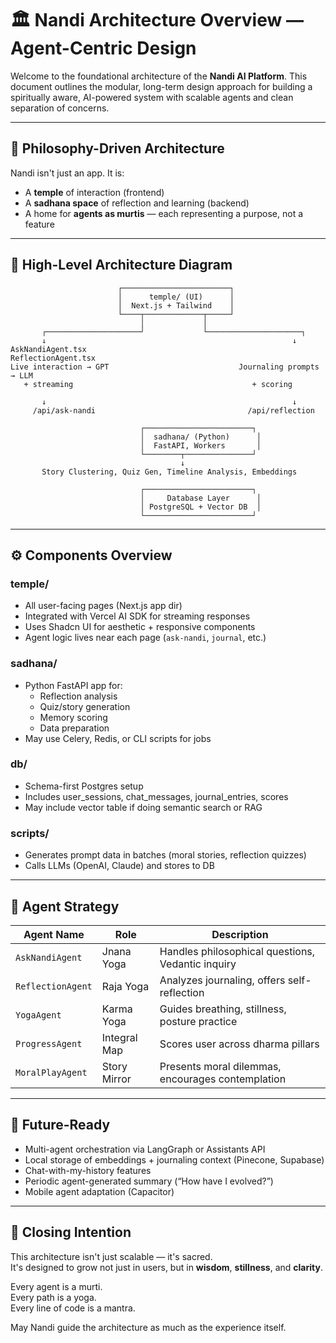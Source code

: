 # 🏛 Nandi Architecture Overview — Agent-Centric Design

Welcome to the foundational architecture of the **Nandi AI Platform**. This document outlines the modular, long-term design approach for building a spiritually aware, AI-powered system with scalable agents and clean separation of concerns.

---

## 🧭 Philosophy-Driven Architecture

Nandi isn't just an app. It is:

- A **temple** of interaction (frontend)
- A **sadhana space** of reflection and learning (backend)
- A home for **agents as murtis** — each representing a purpose, not a feature

---

## 📐 High-Level Architecture Diagram

```plaintext
                        ┌────────────────────────┐
                        │      temple/ (UI)      │
                        │  Next.js + Tailwind    │
                        └────┬─────────────┬─────┘
                             │             │
       ┌─────────────────────┘             └─────────────────────┐
       ↓                                                       ↓
AskNandiAgent.tsx                                    ReflectionAgent.tsx
Live interaction → GPT                             Journaling prompts → LLM
   + streaming                                        + scoring

       ↓                                                       ↓
     /api/ask-nandi                                  /api/reflection

                             ┌────────────────────────┐
                             │  sadhana/ (Python)      │
                             │  FastAPI, Workers       │
                             └────────┬───────────────┘
                                      ↓
       Story Clustering, Quiz Gen, Timeline Analysis, Embeddings

                             ┌────────────────────────┐
                             │     Database Layer      │
                             │ PostgreSQL + Vector DB  │
                             └────────────────────────┘
```

---

## ⚙️ Components Overview

### temple/
- All user-facing pages (Next.js app dir)
- Integrated with Vercel AI SDK for streaming responses
- Uses Shadcn UI for aesthetic + responsive components
- Agent logic lives near each page (`ask-nandi`, `journal`, etc.)

### sadhana/
- Python FastAPI app for:
  - Reflection analysis
  - Quiz/story generation
  - Memory scoring
  - Data preparation
- May use Celery, Redis, or CLI scripts for jobs

### db/
- Schema-first Postgres setup
- Includes user_sessions, chat_messages, journal_entries, scores
- May include vector table if doing semantic search or RAG

### scripts/
- Generates prompt data in batches (moral stories, reflection quizzes)
- Calls LLMs (OpenAI, Claude) and stores to DB

---

## 🤖 Agent Strategy

| Agent Name | Role | Description |
|------------|------|-------------|
| `AskNandiAgent` | Jnana Yoga | Handles philosophical questions, Vedantic inquiry |
| `ReflectionAgent` | Raja Yoga | Analyzes journaling, offers self-reflection |
| `YogaAgent` | Karma Yoga | Guides breathing, stillness, posture practice |
| `ProgressAgent` | Integral Map | Scores user across dharma pillars |
| `MoralPlayAgent` | Story Mirror | Presents moral dilemmas, encourages contemplation |

---

## 🔮 Future-Ready

- Multi-agent orchestration via LangGraph or Assistants API
- Local storage of embeddings + journaling context (Pinecone, Supabase)
- Chat-with-my-history features
- Periodic agent-generated summary (“How have I evolved?”)
- Mobile agent adaptation (Capacitor)

---

## 🙏 Closing Intention

This architecture isn't just scalable — it's sacred.  
It's designed to grow not just in users, but in **wisdom**, **stillness**, and **clarity**.

Every agent is a murti.  
Every path is a yoga.  
Every line of code is a mantra.

May Nandi guide the architecture as much as the experience itself.

